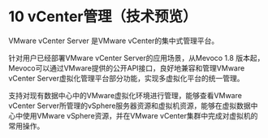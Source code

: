 # 10 vCenter管理（技术预览）

VMware vCenter Server 是VMware vCenter的集中式管理平台。

针对用户已经部署VMware vCenter Server的应用场景，从Mevoco 1.8 版本起，Mevoco可以通过VMware提供的公开API接口，良好地兼容和管理VMware vCenter Server虚拟化管理平台部分功能，实现多虚拟化平台的统一管理。

支持对现有数据中心中的VMware虚拟化环境进行管理，能够查看VMware vCenter Server所管理的vSphere服务器资源和虚拟机资源，能够在虚拟数据中心中使用VMware vSphere资源，并在VMware vCenter集群中完成对虚拟机的常用操作。


